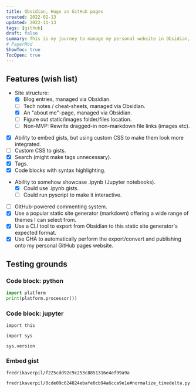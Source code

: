 ```yaml
---
title: Obsidian, Hugo an GitHub pages
created: 2022-02-13
updated: 2022-11-13
tags: [github]
draft: false
summary: This is my journey to manage my personal website in Obsidian, export it into Hugo and publish onto GitHub pages.
# PaperMod
ShowToc: true
TocOpen: true
---
```



## Features (wish list)

- Site structure:
	- [x] Blog entries, managed via Obsidian.
	- [ ] Tech notes / cheat-sheets, managed via Obsidian.
	- [x] An "about me"-page, managed via Obsidian.
	- [ ] Figure out static/images folder/files location.
	- [ ] Non-MVP: Rewrite dragged-in non-markdown file links (images etc).
- [x] Ability to embed gists, but using custom CSS to make them look more integrated.
- [ ] Custom CSS to gists.
- [x] Search (might make tags unnecessary).
- [x] Tags.
- [x] Code blocks with syntax highlighting.
- Ability to somehow showcase .ipynb (Jupyter notebooks).
	- [x] Could use .ipynb gists.
	- [ ] Could run pyscript to make it interactive.
- [ ] GitHub-powered commenting system.
- [x] Use a popular static site generator (markdown) offering a wide range of themes I can select from.
- [x] Use a CLI tool to export from Obsidian to this static site generator's expected format.
- [x] Use GHA to automatically perform the export/convert and publishing onto my personal GitHub pages website.

## Testing grounds

### Code block: python

```python
import platform
print(platform.processor())
```
### Code block: jupyter

```jupyter
import this
```

```jupyter
import sys

sys.version
```

### Embed gist

```gist
fredrikaverpil/f225cdd92c9c253c8851316e4ef99a9a
```

```gist
fredrikaverpil/0cde09c624824ebafe0cb94a6cca9e1e#normalize_timedelta.py
```

